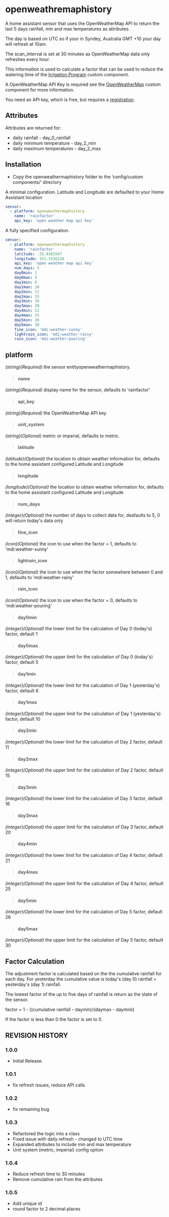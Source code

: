 # openweathremaphistory
A home assistant sensor that uses the OpenWeatherMap API to return the last 5 days rainfall, min and max temperatures as attributes. 

The day is based on UTC so if your in Syndey, Australia GMT +10 your day will refresh at 10am.

The scan_interval is set at 30 minutes as OpenWeatherMap data only refreshes every hour.

This information is used to calculate a factor that can be used to reduce the watering time of the [Irrigation Program](https://github.com/petergridge/irrigation_component_V3) custom component.

A OpenWeatherMap API Key is required see the [OpenWeatherMap](https://www.home-assistant.io/integrations/openweathermap/) custom component for more information.

You need an API key, which is free, but requires a [registration](https://home.openweathermap.org/users/sign_up).

## Attributes

Attributes are returned for:
* daily rainfall - day_0_rainfall
* daily minimum temperature - day_2_min
* daily maximum temperaturev - day_2_max

## Installation

* Copy the openweathermaphistory folder to the ‘config/custom components/’ directory 

A minimal configuration. Latitude and Longitude are defaulted to your Home Assistant location
```yaml
sensor:
  - platform: openweathermaphistory
    name: 'rainfactor'
    api_key: 'open weather map api key'
```

A fully specified configuration.
```yaml
sensor:
  - platform: openweathermaphistory
    name: 'rainfactor'
    latitude: -33.8302547
    longitude: 151.1516128
    api_key: 'open weather map api key'
    num_days: 5
    day0min: 1
    day0max: 5
    day1min: 6
    day1max: 10  
    day2min: 11
    day2max: 15  
    day3min: 16
    day3max: 20  
    day4min: 21
    day4max: 25  
    day5min: 26
    day5max: 30
    fine_icon: 'mdi:weather-sunny'
    lightrain_icon: 'mdi:weather-rainy'
    rain_icon: 'mdi:weather-pouring'
```

## platform
*(string)(Required)* the sensor entityopenweathermaphistory.
>#### name
*(string)(Required)* display name for the sensor, defaults to 'rainfactor'
>#### api_key
*(string)(Required)* the OpenWeatherMap API key.
>#### unit_system
*(string)(Optional)* metric or imperial, defaults to metric.
>#### latitude
*(latitude)(Optional)* the location to obtain weather information for, defaults to the home assistant configured Latitude and Longitude
>#### longitude
*(longitude)(Optional)* the location to obtain weather information for, defaults to the home assistant configured Latitude and Longitude
>#### num_days
*(integer)(Optional)* the number of days to collect data for, deafaults to 5, 0 will return today's data only
>#### fine_icon
*(icon)(Optional)* the icon to use when the factor = 1, defaults to 'mdi:weather-sunny'
>#### lightrain_icon
*(icon)(Optional)* the icon to use when the factor somewhere between 0 and 1, defaults to 'mdi:weather-rainy'
>#### rain_icon
*(icon)(Optional)* the icon to use when the factor = 0, defaults to 'mdi:weather-pouring'
>#### day0min
*(integer)(Optional)* the lower limit for the calculation of Day 0 (today's) factor, default 1
>#### day0max
*(integer)(Optional)* the upper limit for the calculation of Day 0 (today's) factor, default 5
>#### day1min
*(integer)(Optional)* the lower limit for the calculation of Day 1 (yesterday's) factor, default 6
>#### day1max
*(integer)(Optional)* the upper limit for the calculation of Day 1 (yesterday's) factor, default 10
>#### day2min
*(integer)(Optional)* the lower limit for the calculation of Day 2 factor, default 11
>#### day2max
*(integer)(Optional)* the upper limit for the calculation of Day 2 factor, default 15
>#### day3min
*(integer)(Optional)* the lower limit for the calculation of Day 3 factor, default 16
>#### day3max
*(integer)(Optional)* the upper limit for the calculation of Day 3 factor, default 20
>#### day4min
*(integer)(Optional)* the lower limit for the calculation of Day 4 factor, default 21
>#### day4max
*(integer)(Optional)* the upper limit for the calculation of Day 4 factor, default 25
>#### day5min
*(integer)(Optional)* the lower limit for the calculation of Day 5 factor, default 26
>#### day5max
*(integer)(Optional)* the upper limit for the calculation of Day 5 factor, default 30

## Factor Calculation

The adjustment factor is calculated based on the the cumulative rainfall for each day. For yesterday the cumulative value is today's (day 0) rainfall + yesterday's (day 1) rainfall.

The lowest factor of the up to five days of rainfall is return as the state of the sensor.

factor = 1 - ((cumulative rainfall - daymin)/(daymax - daymin))

If the factor is less than 0 the factor is set to 0.

## REVISION HISTORY

### 1.0.0
* Initial Release.

### 1.0.1
* fix refresh issues, reduce API calls

### 1.0.2
* fix remaining bug

### 1.0.3
* Refactored the logic into a class
* Fixed issue with daily refresh - changed to UTC time
* Expanded attributes to include min and max temperature
* Unit system (metric, imperial) config option

### 1.0.4
* Reduce refresh time to 30 minutes
* Remove cumulative rain from the attributes

### 1.0.5
* Add unique id
* round factor to 2 decimal places
